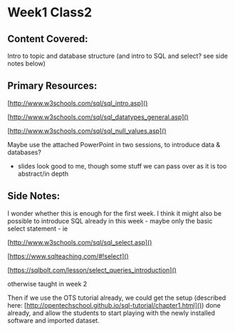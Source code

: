 # Week1 Class2 #

## Content Covered: ##
Intro to topic and database structure
(and intro to SQL and select? see side notes below)

## Primary Resources: ##
[http://www.w3schools.com/sql/sql_intro.asp]()

[http://www.w3schools.com/sql/sql_datatypes_general.asp]()

[http://www.w3schools.com/sql/sql_null_values.asp]()


Maybe use the attached PowerPoint in two sessions, to introduce data & databases?
  - slides look good to me, though some stuff we can pass over as it is too abstract/in depth

## Side Notes: ##
I wonder whether this is enough for the first week. I think it might also be possible to introduce SQL already in this week - maybe only the basic select statement - ie

[http://www.w3schools.com/sql/sql_select.asp]()

[https://www.sqlteaching.com/#!select]()

[https://sqlbolt.com/lesson/select_queries_introduction]()

otherwise taught in week 2

Then if we use the OTS tutorial already, we could get the setup (described here: [http://opentechschool.github.io/sql-tutorial/chapter1.html]()) done already, and allow the students to start playing with the newly installed software and imported dataset.
